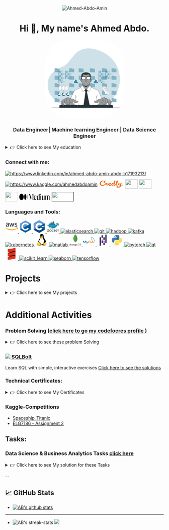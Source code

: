<p align="center" style='margin:20px'><img src="https://komarev.com/ghpvc/?username=Ahmed-Abdo-Amin&label=Profile%20views&color=0e75b6&style=flat" alt="Ahmed-Abdo-Amin" width='200'/> </p>
<h1 align="center">Hi 👋, My name's Ahmed Abdo.</h1>
	
<div id="header" align="center">
  <img src=".\Images_pre\Data.gif" width="250" style="border-radius:31%"/>
</div>
<h3 align="center"> Data Engineer| Machine learning Engineer | Data Science Engineer</h3>

<!------------------------------------education-------------------------------------------->

<details> <summary> 👉 Click here to see My education</summary>
	
<h3 align="center"> 
<img width="40" src="https://media.licdn.com/dms/image/C4D0BAQFSLFXkFWUVDQ/company-logo_100_100/0/1643647478678?e=1684972800&amp;v=beta&amp;t=DOhbj1NLFFwBb2z9UmbFx7xonR3SxRRc5F9l46PaeNg" loading="lazy" height="40" alt="University of Ottawa logo" id="ember6660" class="ivm-view-attr__img--centered EntityPhoto-square-3  lazy-image ember-view">
<strong>University of Ottawa, Canada</strong><br/>
	Master of Electrical Engineering | Major: Data Science and AI. <br/>
	Graduation Project: “End-to-End Speech Translation of Contemporary Egyptian Arabic Dialect”.<br/>
	Sponsor: <img align="center" src="https://upload.wikimedia.org/wikipedia/commons/thumb/9/96/Microsoft_logo_%282012%29.svg/768px-Microsoft_logo_%282012%29.svg.png?20210729021037" alt="Microsoft" height="30" width="160" />
</h3>
<h3 align="center">
<img width="48" src="https://media.licdn.com/dms/image/C510BAQE6mGkKyGFC_g/company-logo_100_100/0/1519892141226?e=1684972800&amp;v=beta&amp;t=8fVsdQZ38GDGB5qNIsxkpiSZd94EsGWZpcZYam-o_20" loading="lazy" height="48" alt="Zagazig University logo" id="ember6853" class="ivm-view-attr__img--centered EntityPhoto-square-3  lazy-image ember-view">
<strong>Faculty of Computers and Information, Zagazig</strong><br/>
	Bachelor of Computers and informatics | Major: Computer Science | Grade: very good with honor. <br/>
	Graduation Project: “Online Table Reservation and Delivery Service Provider”.<br/>
      Scholarship: Java Standard Edition with MySQL (Global Academy) | .Net Web Development (ITI).
</h3>
	
</details>

<h3 align="left">Connect with me:</h3>
<p align="left"> 
<a href="https://www.linkedin.com/in/ahmed-abdo-amin-abdo-b17193213/" target="blank"><img align="center" src="https://raw.githubusercontent.com/rahuldkjain/github-profile-readme-generator/master/src/images/icons/Social/linked-in-alt.svg" alt="https://www.linkedin.com/in/ahmed-abdo-amin-abdo-b17193213/" height="30" width="40" /></a>
<a href="https://www.kaggle.com/ahmedabdoamin" target="blank"><img align="center" src="https://raw.githubusercontent.com/rahuldkjain/github-profile-readme-generator/master/src/images/icons/Social/kaggle.svg" alt="https://www.kaggle.com/ahmedabdoamin" height="30" width="40" /></a>
<a href="https://www.credly.com/earner/earned" target="blank"><img align="center" src=".\Images_pre\credly.png" alt="" height="50" width="80" /></a>
<a href="https://www.hackerrank.com/ahmedabdoamin997" target="blank"><img align="center" src="https://raw.githubusercontent.com/rahuldkjain/github-profile-readme-generator/master/src/images/icons/Social/hackerrank.svg" alt="" height="30" width="40" /></a>
<a href="https://codeforces.com/profile/ahmedabdoamin997" target="blank"><img align="center" src="https://raw.githubusercontent.com/rahuldkjain/github-profile-readme-generator/master/src/images/icons/Social/codeforces.svg" alt="" height="30" width="40" /></a>
<a href="https://huggingface.co/Ahmed997Abdo" target="blank"><img align="center" src="https://huggingface.co/front/assets/huggingface_logo-noborder.svg" alt="" height="30" width="40" /></a>
<a href="https://medium.com/@ahmedabdoamin997" target="blank"><img align="center" src=".\Images_pre\medium-logo.png" alt="" height="30" width="100" /></a>
<a href="" target="blank"><img class="set" align="center" src="https://raw.githubusercontent.com/rahuldkjain/github-profile-readme-generator/master/src/images/icons/Social/hackerearth.svg" alt="" height="30" width="70" /></a>

<h3 align="left">Languages and Tools:</h3>
<p align="left"> <a href="https://aws.amazon.com" target="_blank" rel="noreferrer"> <img src="https://raw.githubusercontent.com/devicons/devicon/master/icons/amazonwebservices/amazonwebservices-original-wordmark.svg" alt="aws" width="40" height="40"/> </a> <a href="https://www.cprogramming.com/" target="_blank" rel="noreferrer"> <img src="https://raw.githubusercontent.com/devicons/devicon/master/icons/c/c-original.svg" alt="c" width="40" height="40"/> </a> <a href="https://www.w3schools.com/cpp/" target="_blank" rel="noreferrer"> <img src="https://raw.githubusercontent.com/devicons/devicon/master/icons/cplusplus/cplusplus-original.svg" alt="cplusplus" width="40" height="40"/> </a> <a href="https://www.docker.com/" target="_blank" rel="noreferrer"> <img src="https://raw.githubusercontent.com/devicons/devicon/master/icons/docker/docker-original-wordmark.svg" alt="docker" width="40" height="40"/> </a> <a href="https://www.elastic.co" target="_blank" rel="noreferrer"> <img src="https://www.vectorlogo.zone/logos/elastic/elastic-icon.svg" alt="elasticsearch" width="40" height="40"/> </a> <a href="https://git-scm.com/" target="_blank" rel="noreferrer"> <img src="https://www.vectorlogo.zone/logos/git-scm/git-scm-icon.svg" alt="git" width="40" height="40"/> </a> <a href="https://hadoop.apache.org/" target="_blank" rel="noreferrer"> <img src="https://www.vectorlogo.zone/logos/apache_hadoop/apache_hadoop-icon.svg" alt="hadoop" width="40" height="40"/> </a> <a href="https://kafka.apache.org/" target="_blank" rel="noreferrer"> <img src="https://www.vectorlogo.zone/logos/apache_kafka/apache_kafka-icon.svg" alt="kafka" width="40" height="40"/> </a> <a href="https://kubernetes.io" target="_blank" rel="noreferrer"> <img src="https://www.vectorlogo.zone/logos/kubernetes/kubernetes-icon.svg" alt="kubernetes" width="40" height="40"/> </a> <a href="https://www.linux.org/" target="_blank" rel="noreferrer"> <img src="https://raw.githubusercontent.com/devicons/devicon/master/icons/linux/linux-original.svg" alt="linux" width="40" height="40"/> </a> <a href="https://www.mathworks.com/" target="_blank" rel="noreferrer"> <img src="https://upload.wikimedia.org/wikipedia/commons/2/21/Matlab_Logo.png" alt="matlab" width="40" height="40"/> </a> <a href="https://www.mongodb.com/" target="_blank" rel="noreferrer"> <img src="https://raw.githubusercontent.com/devicons/devicon/master/icons/mongodb/mongodb-original-wordmark.svg" alt="mongodb" width="40" height="40"/> </a> <a href="https://www.mysql.com/" target="_blank" rel="noreferrer"> <img src="https://raw.githubusercontent.com/devicons/devicon/master/icons/mysql/mysql-original-wordmark.svg" alt="mysql" width="40" height="40"/> </a> <a href="https://pandas.pydata.org/" target="_blank" rel="noreferrer"> <img src="https://raw.githubusercontent.com/devicons/devicon/2ae2a900d2f041da66e950e4d48052658d850630/icons/pandas/pandas-original.svg" alt="pandas" width="40" height="40"/> </a> <a href="https://www.python.org" target="_blank" rel="noreferrer"> <img src="https://raw.githubusercontent.com/devicons/devicon/master/icons/python/python-original.svg" alt="python" width="40" height="40"/> </a> <a href="https://pytorch.org/" target="_blank" rel="noreferrer"> <img src="https://www.vectorlogo.zone/logos/pytorch/pytorch-icon.svg" alt="pytorch" width="40" height="40"/> </a> <a href="https://www.qt.io/" target="_blank" rel="noreferrer"> <img src="https://upload.wikimedia.org/wikipedia/commons/0/0b/Qt_logo_2016.svg" alt="qt" width="40" height="40"/> </a> <a href="https://www.scala-lang.org" target="_blank" rel="noreferrer"> <img src="https://raw.githubusercontent.com/devicons/devicon/master/icons/scala/scala-original.svg" alt="scala" width="40" height="40"/> </a> <a href="https://scikit-learn.org/" target="_blank" rel="noreferrer"> <img src="https://upload.wikimedia.org/wikipedia/commons/0/05/Scikit_learn_logo_small.svg" alt="scikit_learn" width="40" height="40"/> </a> <a href="https://seaborn.pydata.org/" target="_blank" rel="noreferrer"> <img src="https://seaborn.pydata.org/_images/logo-mark-lightbg.svg" alt="seaborn" width="40" height="40"/> </a> <a href="https://www.tensorflow.org" target="_blank" rel="noreferrer"> <img src="https://www.vectorlogo.zone/logos/tensorflow/tensorflow-icon.svg" alt="tensorflow" width="40" height="40"/> </a> </p>

# Projects

<!------------------------------------Projects-------------------------------------------->
<details> <summary> 👉 Click here to see My projects</summary>
	
<h3> Graduation Projects </h3>

- uOttawa:
[End-to-End Speech Translation of Contemporary Egyptian Arabic Dialect](https://github.com/Ahmed-Abdo-Amin/End-to-EndSpeechTranslationofContemporaryEgyptianArabicDialect1)

<h3> Cloud Analytics</h3>

[Using MongoDB and Cassandra in analysis for both the movies' database and the Sales Manager database](https://github.com/Ahmed-Abdo-Amin/UsingMongoDBandCassandrainanalysisforboththemoviesdatabaseandtheSalesManagerdatabase)

<h3> Data Engineer Nano-Degree using AWS Cloud from Udacity :</h3>
	
- [Data Modeling with Postgres](https://github.com/Ahmed-Abdo-Amin/UDACITY-DataEngineeringNanodegree/blob/main/1.Module01-DataModeling/Project_Data_Modeling_with_Postgres) | Analyzing the songs of Sparkify by applying data modelling with Postgres and building an ETL pipeline using Python.
- [Project_Data_Modeling_with_Apache_Cassandra](https://github.com/Ahmed-Abdo-Amin/UDACITY-DataEngineeringNanodegree/blob/main/1.Module01-DataModeling/Project_Data_Modeling_with_Apache_Cassandra) | Analyzing the songs of Sparkify by applying data modelling with Apache Cassandra and building an ETL pipeline that transfers data from a set of CSV files within a directory to create a streamlined CSV file to model and insert data into Apache Cassandra tables.
<br/>----loading ............

<h3> Informatica Tutorial: Beginner to Expert Level from Udemy </h3>
	[From This Link](https://www.udemy.com/course/informatica-tutorial-beginner-to-expert-level/) :
----loading ............

<h3> Data Engineer Specialization By IBM From Coursera :</h3>
	
----loading ............
  
<h3> Spark from Udacity</h3> [Click here to go this Course](https://learn.udacity.com/courses/ud2002)
	
- [MapReduce versus Hadoop MapReduce](https://github.com/Ahmed-Abdo-Amin/MapReduceversusHadoopMapReduce)
- [Data Wrangling with DataFrames & Spark SQL](https://github.com/Ahmed-Abdo-Amin/DataWranglingwithDataFramesandSparkSQL)

<h3> Data Engineering and Machine Learning using Spark From IBM:</h3>
	
- <img src="./Images_pre/ETL-RGB.png" width='45' align='left'/> [ETL and Machine Learning - Project](https://github.com/Ahmed-Abdo-Amin/ETL-and-Machine-Learning-Project.git) | In this Project, We imported data from an external dataset and create a DataFrame. We saved the data to a Parquet file and follow the steps to train the module using with Apache Spark.

<h3> Databases and Data Warehousing in Data Science :</h3>
	
- [A prediction of customer churn rate in the telecom industry and determination of the associations between items purchased.](https://github.com/Ahmed-Abdo-Amin/A_prediction_of_customer_churn_rate_and_-the_associations_between_items_purchased)
- [Build RDBMS using SQL Server and Data Warehousing using SQL Server and R Language in Market-Basket-Analysis (MBA)](https://github.com/Ahmed-Abdo-Amin/RDBMS-SQLData-Warehousing-OLAP)

<h3> Machine Learning (ML):</h3>
	
- [Network Intrusion Detection using Deep Learning](https://github.com/Ahmed-Abdo-Amin/Machine_learning_Project_Detect_anomalies_using_Deep_learning-main)
- [Machine Learning Bagging and Boosting Models](https://github.com/Ahmed-Abdo-Amin/Machine-learning-Bagging-and-Boosting-models-Fourth_assignment-main)
- [Machine Learning Clustering Models](https://github.com/Ahmed-Abdo-Amin/Machine-learning-Clustering-models-Third_assignment-main)
- [Machine Learning Classification Models](https://github.com/Ahmed-Abdo-Amin/-Machine-learning-Classification-models-Second_assignment-main)
- [Build One-vs-Rest and One-vs-One strategies Based-On the Most Important Features](https://github.com/Ahmed-Abdo-Amin/Machine-learning-OVR-vs-OVO-First_assignment-main)

<h3> Natural Language Processing (NLP):</h3>
	
- [Gutenberg Book Classification (Classification-Is-All-You-Need)](https://github.com/Ahmed-Abdo-Amin/Text_Classification_The_Gutenbergs-_books)
- [Gutenberg Book Clustering (Clustering-Is-All-You-Need)](https://github.com/Ahmed-Abdo-Amin/Text_Clustering_The_Gutenbergs-_books)
- [ChatBot For Movie Recommendation system](https://github.com/Ahmed-Abdo-Amin/Movie_Recommendation_system)
- [Manipulating the data ("Gutenberg's couple of digital books") and serializing them.](https://github.com/Ahmed-Abdo-Amin/TextDataPartitioning)

<h3> Smart Cities :</h3>
	
- [Machine learning approach to identify fake tasks](https://github.com/Ahmed-Abdo-Amin/machine-learning-ML-approaches-to-identify-fake-tasks-main)
- [Time Series Anomaly Detection](https://github.com/Ahmed-Abdo-Amin/Time_Series_Anomaly_Detection-main)

<h3> GANs:</h3>
	
- [A Fake Task Filtering Security Layer using CGAN (Conditional GAN)](https://github.com/Ahmed-Abdo-Amin/A-Fake-Task-Filtering-Security-Layer-using-CGAN-Conditional-GAN)

<h3> Computer Vision (CV):</h3>
	
- [Sports Products Multi-Class Classification](https://github.com/Ahmed-Abdo-Amin/SportsProductsMulti-ClassClassification)
- [Glaucoma Detection Using Fudous Images And Convolution Neural Network](https://github.com/Ahmed-Abdo-Amin/Glaucoma_Detection_Using_Fudous_Images_And_Convolution_Neural_Network)
- [Applying Machine Learning Models To Image Classification (the Cifar10 dataset)](https://github.com/Ahmed-Abdo-Amin/ApplyingMachineLearningModelsToImageClassification)
- [Applying Deep Learning Models to Image Classification (Caltech-UCSD Birds-200-2011)](https://github.com/Ahmed-Abdo-Amin/ApplyingDeepLearningModelsToImageClassification)
- [Applying Regularization and Data Augmentation on CNN Model to Image Classification (Leaf counting dataset)](https://github.com/Ahmed-Abdo-Amin/ApplyingRegularization-DataAugmentationOnCNNModelToImageClassification)

<h3> AI For Cyber Security (CS):</h3>
	
- [Detecting malicious Website Using its URL](https://github.com/Ahmed-Abdo-Amin/DetectingmaliciousWebsiteUsingitsURL1)
- [Predicting data exfiltration via DNS](https://github.com/Ahmed-Abdo-Amin/PredictingdataexfiltrationviaDNS)

<h3> Reinforcement Learning (RL):</h3>
	
- [Atari Games using Q-Learning](https://github.com/Ahmed-Abdo-Amin/Atari_Games_using_Q-Learning_ReinforcementLearning)

<h3> Speech Recognition </h3>
	
- [Speech Recognition for Arabic Words](https://www.kaggle.com/code/ahmedabdoamin/speech-recognition-for-arabic-words) | Predict Arabic words by wav files.

</details>

# Additional Activities
### Problem Solving ([click here to go my codefocres profile ](https://codeforces.com/profile/ahmedabdoamin997))

<details> <summary> 👉 Click here to see these problem Solving</summary>

1. A. Vanya and Fence [Click here to see the details](http://codeforces.com/contest/677/problem/A) --> [Click here to see the solution](https://codeforces.com/contest/677/submission/193214034)
2. A. Anton and Danik [Click here to see the details](https://codeforces.com/contest/734/problem/A) --> [Click here to see the solution](https://codeforces.com/contest/734/submission/193317595)
3. 791A - Bear and Big Brother [Click here to see the details](https://codeforces.com/problemset/problem/791/A) --> [Click here to see the solution](https://codeforces.com/problemset/submission/791/193446956)
4. A - Team  [Click here to see the details](https://codeforces.com/contest/231/problem/A) --> [Click here to see the solution](https://codeforces.com/contest/231/submission/193454502)
5. A. Beautiful Matrix  [Click here to see the details](https://codeforces.com/contest/263/problem/A) --> [Click here to see the solution](https://codeforces.com/contest/263/submission/193587333)
6. A. Gravity Flip  [Click here to see the details](https://codeforces.com/contest/405/problem/A) --> [Click here to see the solution](https://codeforces.com/contest/405/submission/193724385)
7. A - Petya and Strings [Click here to see the details](https://codeforces.com/contest/112/problem/A) --> [Click here to see the solution](https://codeforces.com/contest/112/submission/193820889)
8. A - Boy or Girl [Click here to see the details](https://codeforces.com/contest/236/problem/A) --> [Click here to see the solution](https://codeforces.com/contest/236/submission/193980589)
9. A - Word [Click here to see the details](https://codeforces.com/contest/59/problem/A) --> [Click here to see the solution](https://codeforces.com/contest/59/submission/194095420)
10. A - Word Capitalization [Click here to see the details](https://codeforces.com/contest/281/problem/A) --> [Click here to see the solution](https://codeforces.com/contest/281/submission/194100980)
11. A - Magnets [Click here to see the details](https://codeforces.com/contest/344/problem/A) --> [Click here to see the solution](https://codeforces.com/contest/344/submission/194186313)
12. A - Sereja and Dima [Click here to see the details](https://codeforces.com/contest/381/problem/A) --> [Click here to see the solution](https://codeforces.com/contest/381/submission/194314228)
13. A - Stones on the Table [Click here to see the details](https://codeforces.com/contest/266/problem/A) --> [Click here to see the solution](https://codeforces.com/contest/266/submission/194434072)
14. A - Police Recruits [Click here to see the details](https://codeforces.com/contest/427/problem/A) --> [Click here to see the solution](https://codeforces.com/contest/427/submission/194552039)
15. A - Black Square [Click here to see the details](https://codeforces.com/contest/431/problem/A) --> [Click here to see the solution](https://codeforces.com/contest/431/submission/194652077)
16. A - Night at the Museum [Click here to see the details](https://codeforces.com/contest/731/problem/A) --> [Click here to see the solution](https://codeforces.com/contest/731/submission/194763048)
17. A - Games [Click here to see the details](https://codeforces.com/contest/268/problem/A) --> [Click here to see the solution](https://codeforces.com/contest/268/submission/194894792)
18. A - Buy a Shovel [Click here to see the details](https://codeforces.com/contest/732/problem/A) --> [Click here to see the solution](https://codeforces.com/contest/732/submission/195018953)
19. A - Is your horseshoe on the other hoof? [Click here to see the details](https://codeforces.com/contest/228/problem/A) --> [Click here to see the solution](https://codeforces.com/contest/228/submission/195107140)
20. A - Colorful Stones (Simplified Edition)  [Click here to see the details](https://codeforces.com/contest/265/problem/A) --> [Click here to see the solution](https://codeforces.com/contest/265/submission/195114775)
21. A - Die Roll [Click here to see the details](https://codeforces.com/contest/9/problem/A) --> [Click here to see the solution](https://codeforces.com/contest/9/submission/195238967)
22. A - Shaass and Oskols [Click here to see the details](https://codeforces.com/contest/294/problem/A) --> [Click here to see the solution](https://codeforces.com/contest/294/submission/195422244)
23. A - Juicer [Click here to see the details](https://codeforces.com/contest/709/problem/A) --> [Click here to see the solution](https://codeforces.com/contest/709/submission/195543338)
24. A - Carrot Cakes [Click here to see the details](https://codeforces.com/contest/799/problem/A) --> [Click here to see the solution](https://codeforces.com/contest/799/submission/195803076)
25. A - Anton and Letters [Click here to see the details](https://codeforces.com/contest/443/problem/A) --> [Click here to see the solution](https://codeforces.com/contest/443/submission/195938176)
26. A - Way Too Long Words [Click here to see the details](https://codeforces.com/contest/71/problem/A) --> [Click here to see the solution](https://codeforces.com/contest/71/submission/196089451)
27. A - Free Ice Cream [Click here to see the details](https://codeforces.com/contest/686/problem/A) --> [Click here to see the solution](https://codeforces.com/contest/686/submission/196231247)
28. A - Helpful Maths [Click here to see the details](https://codeforces.com/contest/339/problem/A) --> [Click here to see the solution](https://codeforces.com/contest/339/submission/196361086)
29. A - Team Olympiad [Click here to see the details](https://codeforces.com/contest/490/problem/A) --> [Click here to see the solution](https://codeforces.com/contest/490/submission/196481277)
30. A - New Password [Click here to see the details](https://codeforces.com/contest/770/problem/A) --> [Click here to see the solution](https://codeforces.com/contest/770/submission/196589617)
31. A - Presents [Click here to see the details](https://codeforces.com/contest/136/problem/A) --> [Click here to see the solution](https://codeforces.com/contest/136/submission/196753455)
32. A - Lineland Mail [Click here to see the details](https://codeforces.com/contest/567/problem/A) --> [Click here to see the solution](https://codeforces.com/contest/567/submission/196907241)
33. A - Mahmoud and Longest Uncommon Subsequence [Click here to see the details](https://codeforces.com/contest/766/problem/A) --> [Click here to see the solution](https://codeforces.com/contest/766/submission/197041670)
34. A - Snacktower [Click here to see the details](https://codeforces.com/problemset/problem/767/A) --> [Click here to see the solution](https://codeforces.com/problemset/submission/767/197340711)
35. A - Oath of the Night's Watch [Click here to see the details](https://codeforces.com/contest/768/problem/A) --> [Click here to see the solution](https://codeforces.com/contest/768/submission/197480175)
36. A - Next Round [Click here to see the details](https://codeforces.com/contest/158/problem/A) --> [Click here to see the solution](https://codeforces.com/contest/158/submission/197620962)
37. A - Bit++ [Click here to see the details](https://codeforces.com/contest/282/problem/A) --> [Click here to see the solution](https://codeforces.com/contest/282/submission/197738680)
38. A - Young Physicist (equilibrium) [Click here to see the details](https://codeforces.com/contest/69/problem/A) --> [Click here to see the solution](https://codeforces.com/contest/69/submission/197886152)
39. A - Pangram [Click here to see the details](https://codeforces.com/contest/520/problem/A) --> [Click here to see the solution](https://codeforces.com/contest/520/submission/198070730)
40. A - Twins [Click here to see the details](https://codeforces.com/contest/160/problem/A) --> [Click here to see the solution](https://codeforces.com/contest/160/submission/198343163)
41. A - Keyboard [Click here to see the details](https://codeforces.com/contest/474/problem/A) --> [Click here to see the solution](https://codeforces.com/contest/474/submission/198471040)
42. 

</details>

### [<img src="https://sqlbolt.com/cs/images/favicon.png"/> SQLBolt](https://sqlbolt.com/) <br/>
Learn SQL with simple, interactive exercises [Click here to see the solutions](https://github.com/Ahmed-Abdo-Amin/SQLBlot_Exercises)

### Technical Certificates:
<!------------------------------------Certificates-------------------------------------------->
<details> <summary> 👉 Click here to see My Certificates</summary>

02/2022 Predictive Analytics Modeler 2021 Mastery Award, IBM [Click here to see the details](https://www.credly.com/earner/earned/badge/8a4aa04b-4299-4617-b7ea-146116801199)<br/>
03/2022 Big Data Engineer 2021 Mastery Award, IBM [Click here to see the details](https://www.credly.com/earner/earned/badge/12edf4dd-3cfe-4ea1-ba75-dc8b256450c3)<br/>
04/2022 Artificial Intelligence Analyst 2021 Mastery Exam, IBM [Click here to see the details](https://www.credly.com/earner/earned/badge/d1e36ac9-18b6-41fd-a7b3-fbfc947a5d2a)<br/>
04/2022 Dale Carnegie<br/>
04/2022 English, Berlitz<br/>
11/2022 SQL Basic, HackerRank [Click here to see the details](https://www.hackerrank.com/certificates/fc0d41ee4294)<br/>
02/2023 Scripting with Python and SQL for Data Engineering, Coursera [Click here to see the details](https://coursera.org/share/f9374652e7ee41149cc0d416d2f7fc5a)<br/>
02/2023 Stanford Machine Learning | Online, Coursera [Click here to see the details](https://coursera.org/share/0cc4fb600f17c11d389a26ceb6a27763)<br/>
02/2023 Problem Solving (Basic) Certificate, HackerRank [Click here to see the details](https://www.hackerrank.com/certificates/ae2ab0c4004b)<br>
03/2023 Introduction to Git and GitHub, Google [Click here to see the details](https://coursera.org/share/15c52c390870a3ba05b689024fb4d0b9)<br>
03/2023 SQL Internediate, HackerRank [Click here to see the details](https://www.hackerrank.com/certificates/42924937e9fb)<br>
03/2023 SQL Advanced, HackerRank [Click here to see the details](https://www.hackerrank.com/certificates/14131ba06d2f)<br>
03/2023	Structured Machine Learning Projects | Online, DeepLearning.AI [Click here to see the details](https://coursera.org/share/f588bb9bbb193d819d237ec87f78f5b6)<br>
03/2023	Introduction to Data Engineering | Online, IBM [Click here to see the details](https://coursera.org/share/04990ecb73c3b2c6681fe9a55700ce46)<br>
03/2023	Crash Course on Python | Online, Google [Click here to see the details](https://coursera.org/share/9af62323e57575e971a81fe0630b2188)<br>
03/2023	Data Engineering and Machine Learning using Spark | Online, IBM [Click here to see the details](https://coursera.org/share/5fc72ed485ca630222cc7496b45df6e6)<br>
03/2023	Data Science & Business Analytics | Remote, The Sparks Foundation [Click here to see the details](https://truecertificates.com/verified/Y3R8MFGK6L)<br>

</details>

### Kaggle-Competitions
- [Spaceship_Titanic](https://github.com/Ahmed-Abdo-Amin/Kaggle-Competitions/tree/main/Spaceship_Titanic)
- [ELG7186 - Assignment 2](https://www.kaggle.com/competitions/assignment-2-binary-classifier/leaderboard)

## Tasks:
### Data Science & Business Analytics Tasks [click here](https://github.com/Ahmed-Abdo-Amin/-Internship_Spark_Foundation/blob/main/DataScience%26BusinessAnalyticsTasks)

<!------------------------------------Tasks-------------------------------------------->
<details> <summary> 👉 Click here to see My solution for these Tasks</summary>

- [Prediction using Supervised ML](https://github.com/Ahmed-Abdo-Amin/-Internship_Spark_Foundation/blob/main/DataScience%26BusinessAnalyticsTasks/Task1-Prediction-using-SupervisedML) | Predict the percentage of an student based on the no. of study hours.
- [Prediction using Unsupervised ML](https://www.linkedin.com/posts/ahmed-abdo-amin-abdo-b17193213_task2-gripmarch23-thesparksfoundation-activity-7040025445966176256-l8VT?utm_source=share&utm_medium=member_desktop) | From the given ‘Iris’ dataset, predict the optimum number of clusters and represent it visually.
- [Exploratory Data Analysis - Retail](https://www.linkedin.com/posts/ahmed-abdo-amin-abdo-b17193213_task3-gripmarch23-thesparksfoundation-activity-7043035928621125632-BWlE?utm_source=share&utm_medium=member_desktop) | Find out the weak areas where you can work to make more profit.
	
</details>

--
## 📈 GitHub Stats 
- [![AB's github stats](https://github-readme-stats.vercel.app/api?username=Ahmed-Abdo-Amin&count_private=true&show_icons=true)](https://github.com/anuraghazra/github-readme-stats)
<hr/>

- ![AB's streak-stats](https://github-readme-streak-stats.herokuapp.com/?user=Ahmed-Abdo-Amin&theme=dark&hide_border=true) <img src="https://github-readme-stats.vercel.app/api/top-langs/?username=Ahmed-Abdo-Amin&theme=blue-green">

